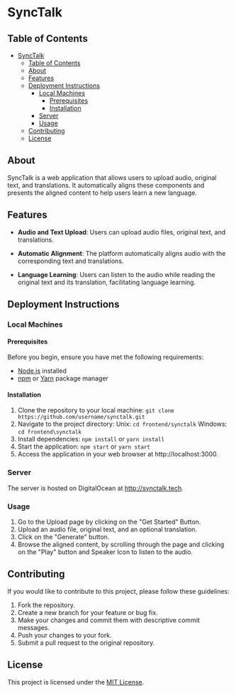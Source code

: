 # SyncTalk

## Table of Contents

- [SyncTalk](#synctalk)
  - [Table of Contents](#table-of-contents)
  - [About](#about)
  - [Features](#features)
  - [Deployment Instructions](#deployment-instructions)
    - [Local Machines](#local-machines)
      - [Prerequisites](#prerequisites)
      - [Installation](#installation)
    - [Server](#server)
    - [Usage](#usage)
  - [Contributing](#contributing)
  - [License](#license)

## About

SyncTalk is a web application that allows users to upload audio, original text, and translations. It automatically aligns these components and presents the aligned content to help users learn a new language.

## Features

- **Audio and Text Upload**: Users can upload audio files, original text, and translations.

- **Automatic Alignment**: The platform automatically aligns audio with the corresponding text and translations.

- **Language Learning**: Users can listen to the audio while reading the original text and its translation, facilitating language learning.

## Deployment Instructions

### Local Machines

#### Prerequisites

Before you begin, ensure you have met the following requirements:

- [Node.js](https://nodejs.org/) installed
- [npm](https://www.npmjs.com/) or [Yarn](https://yarnpkg.com/) package manager

#### Installation

1. Clone the repository to your local machine:
   `git clone https://github.com/username/synctalk.git`
2. Navigate to the project directory:
   Unix: `cd frontend/synctalk`
   Windows: `cd frontend\synctalk`
3. Install dependencies:
   `npm install` or `yarn install`
4. Start the application:
   `npm start` or `yarn start`
5. Access the application in your web browser at http://localhost:3000.

### Server

The server is hosted on DigitalOcean at http://synctalk.tech.

### Usage

1. Go to the Upload page by clicking on the "Get Started" Button.
2. Upload an audio file, original text, and an optional translation.
3. Click on the "Generate" button.
4. Browse the aligned content, by scrolling through the page and clicking on the "Play" button and Speaker Icon to listen to the audio.

## Contributing

If you would like to contribute to this project, please follow these guidelines:

1. Fork the repository.
2. Create a new branch for your feature or bug fix.
3. Make your changes and commit them with descriptive commit messages.
4. Push your changes to your fork.
5. Submit a pull request to the original repository.

## License

This project is licensed under the [MIT License](https://opensource.org/licenses/MIT).
